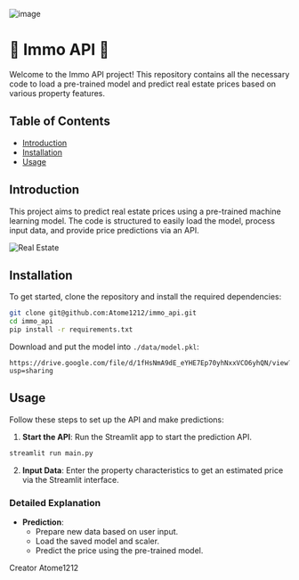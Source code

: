 ![image](https://github.com/user-attachments/assets/84b9fc11-57ff-4e83-8c41-9495c082a205)
# 🏡 Immo API 🏡

Welcome to the Immo API project! This repository contains all the necessary code to load a pre-trained model and predict real estate prices based on various property features. 

## Table of Contents

- [Introduction](#introduction)
- [Installation](#installation)
- [Usage](#usage)

## Introduction

This project aims to predict real estate prices using a pre-trained machine learning model. The code is structured to easily load the model, process input data, and provide price predictions via an API.

![Real Estate](https://media4.giphy.com/media/PApUm1HPVYlDNLoMmr/200w.gif?cid=6c09b952nnaysvow05kybinbbbafp27asl5tjnl5i9qp5ja1&ep=v1_gifs_search&rid=200w.gif&ct=g)

## Installation

To get started, clone the repository and install the required dependencies:

```bash
git clone git@github.com:Atome1212/immo_api.git
cd immo_api
pip install -r requirements.txt
```

Download and put the model into `./data/model.pkl`:

```
https://drive.google.com/file/d/1fHsNmA9dE_eYHE7Ep70yhNxxVCO6yhQN/view?usp=sharing
```

## Usage

Follow these steps to set up the API and make predictions:

1. **Start the API**: Run the Streamlit app to start the prediction API.

```bash
streamlit run main.py
```

2. **Input Data**: Enter the property characteristics to get an estimated price via the Streamlit interface.

### Detailed Explanation

- **Prediction**:
   - Prepare new data based on user input.
   - Load the saved model and scaler.
   - Predict the price using the pre-trained model.

Creator Atome1212
